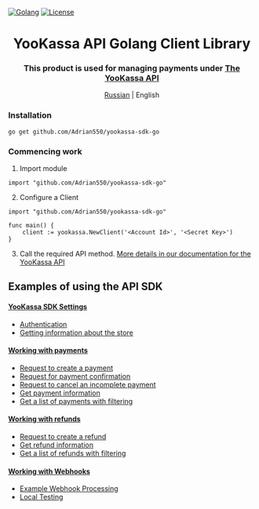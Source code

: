 [![Golang](https://img.shields.io/badge/Go-v1.19-EEEEEE?logo=go&logoColor=white&labelColor=00ADD8)](https://go.dev/)
[![License](https://img.shields.io/pypi/l/yookassa.svg)](LICENSE)

<div align="center">
    <h1 align="center">YooKassa API Golang Client Library
    </h1>
    <h3 align="center">This product is used for managing payments under <a href="https://yookassa.ru/developers/api?lang=en">The YooKassa API</a>
    </h3>
    <p align="center">
        <a href="README.md">Russian</a> | English 
    </p>
</div>

### Installation
`go get github.com/Adrian550/yookassa-sdk-go`

### Commencing work
1. Import module
```golang
import "github.com/Adrian550/yookassa-sdk-go"
```
2. Configure a Client
```golang
import "github.com/Adrian550/yookassa-sdk-go"

func main() {
    client := yookassa.NewClient('<Account Id>', '<Secret Key>')	
}
```
3. Call the required API method. [More details in our documentation for the YooKassa API](https://yookassa.ru/developers/api?lang=en)

## Examples of using the API SDK
#### [YooKassa SDK Settings](https://github.com/Adrian550/yookassa-sdk-go/blob/main/docs/examples/01-configuration.en.md)
* [Authentication](https://github.com/Adrian550/yookassa-sdk-go/blob/main/docs/examples/01-configuration.en.md#Authentication)
* [Getting information about the store](https://github.com/Adrian550/yookassa-sdk-go/blob/main/docs/examples/01-configuration.en.md#Getting-information-about-the-store)
#### [Working with payments](https://github.com/Adrian550/yookassa-sdk-go/blob/main/docs/examples/02-payments.en.md)
* [Request to create a payment](https://github.com/Adrian550/yookassa-sdk-go/blob/main/docs/examples/02-payments.en.md#Request-to-create-a-payment)
* [Request for payment confirmation](https://github.com/Adrian550/yookassa-sdk-go/blob/main/docs/examples/02-payments.en.md#Request-for-payment-confirmation)
* [Request to cancel an incomplete payment](https://github.com/Adrian550/yookassa-sdk-go/blob/main/docs/examples/02-payments.en.md#Request-to-cancel-an-incomplete-payment)
* [Get payment information](https://github.com/Adrian550/yookassa-sdk-go/blob/main/docs/examples/02-payments.en.md#Get-payment-information)
* [Get a list of payments with filtering](https://github.com/Adrian550/yookassa-sdk-go/blob/main/docs/examples/02-payments.en.md#Get-a-list-of-payments-with-filtering)
#### [Working with refunds](https://github.com/Adrian550/yookassa-sdk-go/blob/main/docs/examples/03-refunds.en.md)
* [Request to create a refund](https://github.com/Adrian550/yookassa-sdk-go/blob/main/docs/examples/03-refunds.en.md#Request-to-create-a-refund)
* [Get refund information](https://github.com/Adrian550/yookassa-sdk-go/blob/main/docs/examples/03-refunds.en.md#Get-refund-information)
* [Get a list of refunds with filtering](https://github.com/Adrian550/yookassa-sdk-go/blob/main/docs/examples/03-refunds.en.md#Get-a-list-of-refunds-with-filtering)
#### [Working with Webhooks](https://github.com/Adrian550/yookassa-sdk-go/blob/main/docs/examples/04-webhooks.en.md)
* [Example Webhook Processing](https://github.com/Adrian550/yookassa-sdk-go/blob/main/docs/examples/04-webhooks.en.md#Example-Webhook-Processing)
* [Local Testing](https://github.com/Adrian550/yookassa-sdk-go/blob/main/docs/examples/04-webhooks.en.md#Local-Testing)
